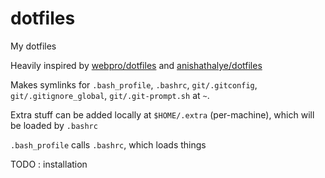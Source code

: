 # dotfiles
My dotfiles

Heavily inspired by [webpro/dotfiles](https://github.com/webpro/dotfiles) and [anishathalye/dotfiles](https://github.com/anishathalye/dotfiles)

Makes symlinks for `.bash_profile`, `.bashrc`, `git/.gitconfig`, `git/.gitignore_global`, `git/.git-prompt.sh` at `~`.

Extra stuff can be added locally at `$HOME/.extra` (per-machine), which will be loaded by `.bashrc`

`.bash_profile` calls `.bashrc`, which loads things

TODO : installation
